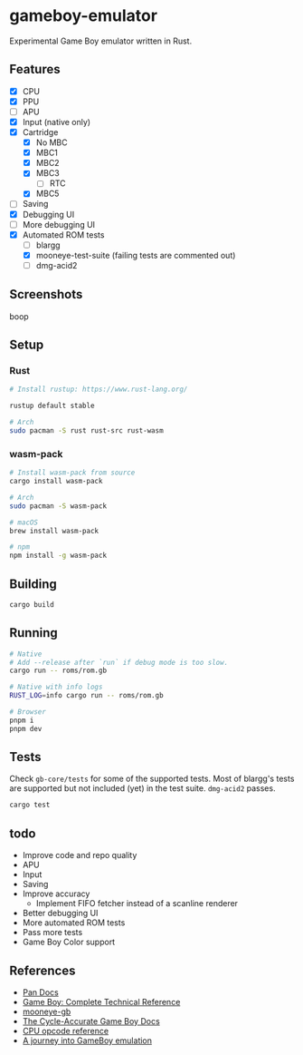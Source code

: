 # gameboy-emulator

Experimental Game Boy emulator written in Rust.

## Features

- [x] CPU
- [x] PPU
- [ ] APU
- [x] Input (native only)
- [x] Cartridge
  - [x] No MBC
  - [x] MBC1
  - [x] MBC2
  - [x] MBC3
    - [ ] RTC
  - [x] MBC5
- [ ] Saving
- [x] Debugging UI
- [ ] More debugging UI
- [x] Automated ROM tests
  - [ ] blargg
  - [x] mooneye-test-suite (failing tests are commented out)
  - [ ] dmg-acid2

## Screenshots

boop

## Setup

### Rust

```sh
# Install rustup: https://www.rust-lang.org/

rustup default stable

# Arch
sudo pacman -S rust rust-src rust-wasm
```

### wasm-pack

```sh
# Install wasm-pack from source
cargo install wasm-pack

# Arch
sudo pacman -S wasm-pack

# macOS
brew install wasm-pack

# npm
npm install -g wasm-pack
```

## Building

```sh
cargo build
```

## Running

```sh
# Native
# Add --release after `run` if debug mode is too slow.
cargo run -- roms/rom.gb

# Native with info logs
RUST_LOG=info cargo run -- roms/rom.gb

# Browser
pnpm i
pnpm dev
```

## Tests

Check `gb-core/tests` for some of the supported tests. Most of blargg's tests are supported but not included (yet) in the test suite. `dmg-acid2` passes.

```sh
cargo test
```

## todo

- Improve code and repo quality
- APU
- Input
- Saving
- Improve accuracy
  - Implement FIFO fetcher instead of a scanline renderer
- Better debugging UI
- More automated ROM tests
- Pass more tests
- Game Boy Color support

## References

- [Pan Docs](https://gbdev.io/pandocs/)
- [Game Boy: Complete Technical Reference](https://github.com/Gekkio/gb-ctr)
- [mooneye-gb](https://github.com/Gekkio/mooneye-gb)
- [The Cycle-Accurate Game Boy Docs](https://github.com/geaz/emu-gameboy/blob/master/docs/The%20Cycle-Accurate%20Game%20Boy%20Docs.pdf)
- [CPU opcode reference](https://rgbds.gbdev.io/docs/v0.5.2/gbz80.7)
- [A journey into GameBoy emulation](https://robertovaccari.com/blog/2020_09_26_gameboy/)
